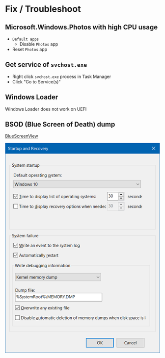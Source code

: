 # Fix / Troubleshoot

## Microsoft.Windows.Photos with high CPU usage

- `Default apps`
  - Disable `Photos` app
- Reset `Photos` app

## Get service of `svchost.exe`

- Right click `svchost.exe` process in Task Manager
- Click "Go to Service(s)"

## Windows Loader

Windows Loader does not work on UEFI

## BSOD (Blue Screen of Death) dump

[BlueScreenView](https://www.nirsoft.net/utils/blue_screen_view.html)

![BSOD Dump](img/bsod-dump.png)

